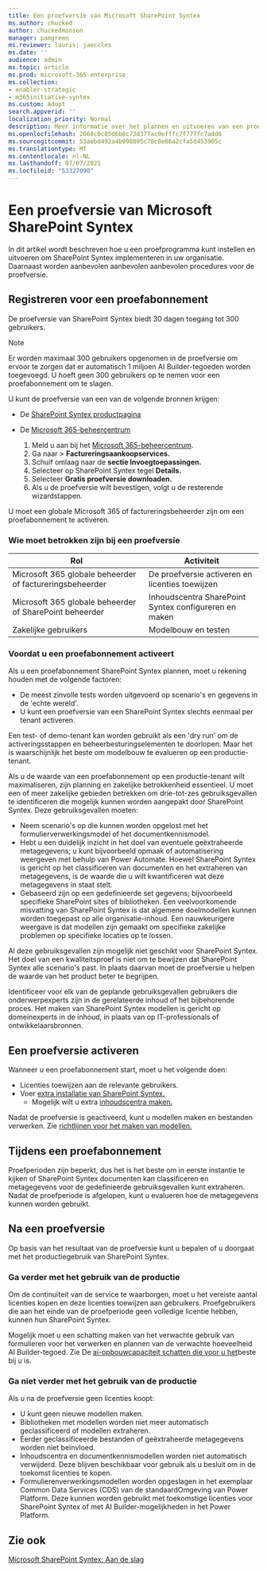 ```yaml
---
title: Een proefversie van Microsoft SharePoint Syntex
ms.author: chucked
author: chuckedmonson
manager: pamgreen
ms.reviewer: lauris; jaeccles
ms.date: ''
audience: admin
ms.topic: article
ms.prod: microsoft-365-enterprise
ms.collection:
- enabler-strategic
- m365initiative-syntex
ms.custom: Adopt
search.appverid: ''
localization_priority: Normal
description: Meer informatie over het plannen en uitvoeren van een proefprogramma voor SharePoint Syntex in uw organisatie.
ms.openlocfilehash: 2668c0c85d6b8c73d377ac9efffc7f777fc7add6
ms.sourcegitcommit: 53aebd492a4b998805c70c8e06a2cfa5d453905c
ms.translationtype: MT
ms.contentlocale: nl-NL
ms.lasthandoff: 07/07/2021
ms.locfileid: "53327090"
---
```

# <a name="run-a-trial-of-microsoft-sharepoint-syntex"></a>Een proefversie van Microsoft SharePoint Syntex

In dit artikel wordt beschreven hoe u een proefprogramma kunt instellen en uitvoeren om SharePoint Syntex implementeren in uw organisatie. Daarnaast worden aanbevolen aanbevolen aanbevolen procedures voor de proefversie.

## <a name="sign-up-for-a-trial"></a>Registreren voor een proefabonnement

De proefversie van SharePoint Syntex biedt 30 dagen toegang tot 300 gebruikers.

> [!NOTE]
> Er worden maximaal 300 gebruikers opgenomen in de proefversie om ervoor te zorgen dat er automatisch 1 miljoen AI Builder-tegoeden worden toegevoegd. U hoeft geen 300 gebruikers op te nemen voor een proefabonnement om te slagen.

U kunt de proefversie van een van de volgende bronnen krijgen:

- De [SharePoint Syntex productpagina](https://www.microsoft.com/microsoft-365/enterprise/sharepoint-syntex?activetab=pivot:overviewtab)

- De [Microsoft 365-beheercentrum](https://admin.microsoft.com)
    1.  Meld u aan bij het [Microsoft 365-beheercentrum](https://admin.microsoft.com).
    2.  Ga naar   >  **Factureringsaankoopservices.**
    3.  Schuif omlaag naar de **sectie Invoegtoepassingen.**
    4.  Selecteer op SharePoint Syntex tegel **Details.**
    5.  Selecteer **Gratis proefversie downloaden.**
    6.  Als u de proefversie wilt bevestigen, volgt u de resterende wizardstappen.

U moet een globale Microsoft 365 of factureringsbeheerder zijn om een proefabonnement te activeren.

### <a name="who-should-be-involved-in-a-trial"></a>Wie moet betrokken zijn bij een proefversie

|Rol  |Activiteit  |
|---------|---------|
|Microsoft 365 globale beheerder of factureringsbeheerder    |     De proefversie activeren en licenties toewijzen    |
|Microsoft 365 globale beheerder of SharePoint beheerder     |   Inhoudscentra SharePoint Syntex configureren en maken      |
|Zakelijke gebruikers     |    Modelbouw en testen     |

### <a name="before-you-activate-a-trial"></a>Voordat u een proefabonnement activeert

Als u een proefabonnement SharePoint Syntex plannen, moet u rekening houden met de volgende factoren:

- De meest zinvolle tests worden uitgevoerd op scenario's en gegevens in de 'echte wereld'.
- U kunt een proefversie van een SharePoint Syntex slechts eenmaal per tenant activeren.

Een test- of demo-tenant kan worden gebruikt als een 'dry run' om de activeringsstappen en beheerbesturingselementen te doorlopen. Maar het is waarschijnlijk het beste om modelbouw te evalueren op een productie-tenant.

Als u de waarde van een proefabonnement op een productie-tenant wilt maximaliseren, zijn planning en zakelijke betrokkenheid essentieel. U moet een of meer zakelijke gebieden betrekken om drie-tot-zes gebruiksgevallen te identificeren die mogelijk kunnen worden aangepakt door SharePoint Syntex. Deze gebruiksgevallen moeten:

- Neem scenario's op die kunnen worden opgelost met het formulierverwerkingsmodel of het documentkennismodel.
- Hebt u een duidelijk inzicht in het doel van eventuele geëxtraheerde metagegevens; u kunt bijvoorbeeld opmaak of automatisering weergeven met behulp van Power Automate. Hoewel SharePoint Syntex is gericht op het classificeren van documenten en het extraheren van metagegevens, is de waarde die u wilt kwantificeren wat deze metagegevens in staat stelt.
- Gebaseerd zijn op een gedefinieerde set gegevens; bijvoorbeeld specifieke SharePoint sites of bibliotheken. Een veelvoorkomende misvatting van SharePoint Syntex is dat algemene doelmodellen kunnen worden toegepast op alle organisatie-inhoud. Een nauwkeurigere weergave is dat modellen zijn gemaakt om specifieke zakelijke problemen op specifieke locaties op te lossen.

Al deze gebruiksgevallen zijn mogelijk niet geschikt voor SharePoint Syntex. Het doel van een kwaliteitsproef is niet om te bewijzen dat SharePoint Syntex alle scenario's past. In plaats daarvan moet de proefversie u helpen de waarde van het product beter te begrijpen.

Identificeer voor elk van de geplande gebruiksgevallen gebruikers die onderwerpexperts zijn in de gerelateerde inhoud of het bijbehorende proces. Het maken van SharePoint Syntex modellen is gericht op domeinexperts in de inhoud, in plaats van op IT-professionals of ontwikkelaarsbronnen.

## <a name="activate-a-trial"></a>Een proefversie activeren

Wanneer u een proefabonnement start, moet u het volgende doen:

- Licenties toewijzen aan de relevante gebruikers.
- Voer [extra installatie van SharePoint Syntex.](set-up-content-understanding.md)
    - Mogelijk wilt u extra [inhoudscentra maken.](create-a-content-center.md)

Nadat de proefversie is geactiveerd, kunt u modellen maken en bestanden verwerken. Zie [richtlijnen voor het maken van modellen.](create-a-content-center.md)

## <a name="during-a-trial"></a>Tijdens een proefabonnement

Proefperioden zijn beperkt, dus het is het beste om in eerste instantie te kijken of SharePoint Syntex documenten kan classificeren en metagegevens voor de gedefinieerde gebruiksgevallen kunt extraheren. Nadat de proefperiode is afgelopen, kunt u evalueren hoe de metagegevens kunnen worden gebruikt.

## <a name="after-a-trial"></a>Na een proefversie

Op basis van het resultaat van de proefversie kunt u bepalen of u doorgaat met het productiegebruik van SharePoint Syntex.

### <a name="proceed-to-production-use"></a>Ga verder met het gebruik van de productie

Om de continuïteit van de service te waarborgen, moet u het vereiste aantal licenties kopen en deze licenties toewijzen aan gebruikers. Proefgebruikers die aan het einde van de proefperiode geen volledige licentie hebben, kunnen hun SharePoint Syntex.

Mogelijk moet u een schatting maken van het verwachte gebruik van formulieren voor het verwerken en plannen van de verwachte hoeveelheid AI Builder-tegoed. Zie De [ai-opbouwcapaciteit schatten die voor u het](https://powerapps.microsoft.com/ai-builder-calculator/)beste bij u is.

### <a name="dont-proceed-to-production-use"></a>Ga niet verder met het gebruik van de productie

Als u na de proefversie geen licenties koopt:

- U kunt geen nieuwe modellen maken.
- Bibliotheken met modellen worden niet meer automatisch geclassificeerd of modellen extraheren.
- Eerder geclassificeerde bestanden of geëxtraheerde metagegevens worden niet beïnvloed. 
- Inhoudscentra en documentkennismodellen worden niet automatisch verwijderd. Deze blijven beschikbaar voor gebruik als u besluit om in de toekomst licenties te kopen.
- Formulierenverwerkingsmodellen worden opgeslagen in het exemplaar Common Data Services (CDS) van de standaardOmgeving van Power Platform. Deze kunnen worden gebruikt met toekomstige licenties voor SharePoint Syntex of met AI Builder-mogelijkheden in het Power Platform.

## <a name="see-also"></a>Zie ook

[Microsoft SharePoint Syntex: Aan de slag](adoption-getstarted.md)
